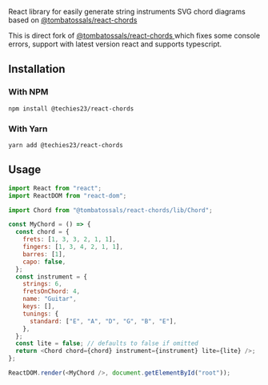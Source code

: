 React library for easily generate string instruments SVG chord diagrams based on [@tombatossals/react-chords
](http://github.com/tombatossals/chords-db)

This is direct fork of [@tombatossals/react-chords
](https://github.com/tombatossals/react-chords) which fixes some console errors, support with latest version react and supports typescript.

## Installation

### With NPM

```
npm install @techies23/react-chords
```

### With Yarn

```
yarn add @techies23/react-chords
```

## Usage

```js
import React from "react";
import ReactDOM from "react-dom";

import Chord from "@tombatossals/react-chords/lib/Chord";

const MyChord = () => {
  const chord = {
    frets: [1, 3, 3, 2, 1, 1],
    fingers: [1, 3, 4, 2, 1, 1],
    barres: [1],
    capo: false,
  };
  const instrument = {
    strings: 6,
    fretsOnChord: 4,
    name: "Guitar",
    keys: [],
    tunings: {
      standard: ["E", "A", "D", "G", "B", "E"],
    },
  };
  const lite = false; // defaults to false if omitted
  return <Chord chord={chord} instrument={instrument} lite={lite} />;
};

ReactDOM.render(<MyChord />, document.getElementById("root"));
```
